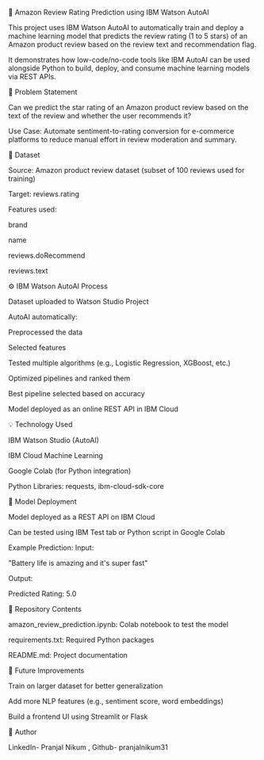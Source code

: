 🔮 Amazon Review Rating Prediction using IBM Watson AutoAI

This project uses IBM Watson AutoAI to automatically train and deploy a machine learning model that predicts the review rating (1 to 5 stars) of an Amazon product review based on the review text and recommendation flag.

It demonstrates how low-code/no-code tools like IBM AutoAI can be used alongside Python to build, deploy, and consume machine learning models via REST APIs.

📌 Problem Statement

Can we predict the star rating of an Amazon product review based on the text of the review and whether the user recommends it?

Use Case: Automate sentiment-to-rating conversion for e-commerce platforms to reduce manual effort in review moderation and summary.

🔹 Dataset

Source: Amazon product review dataset (subset of 100 reviews used for training)

Target: reviews.rating

Features used:

brand

name

reviews.doRecommend

reviews.text

⚙️ IBM Watson AutoAI Process

Dataset uploaded to Watson Studio Project

AutoAI automatically:

Preprocessed the data

Selected features

Tested multiple algorithms (e.g., Logistic Regression, XGBoost, etc.)

Optimized pipelines and ranked them

Best pipeline selected based on accuracy

Model deployed as an online REST API in IBM Cloud

💡 Technology Used

IBM Watson Studio (AutoAI)

IBM Cloud Machine Learning

Google Colab (for Python integration)

Python Libraries: requests, ibm-cloud-sdk-core

🚪 Model Deployment

Model deployed as a REST API on IBM Cloud

Can be tested using IBM Test tab or Python script in Google Colab

Example Prediction:
Input:

"Battery life is amazing and it's super fast"

Output:

Predicted Rating: 5.0

📁 Repository Contents

amazon_review_prediction.ipynb: Colab notebook to test the model

requirements.txt: Required Python packages

README.md: Project documentation

🚀 Future Improvements

Train on larger dataset for better generalization

Add more NLP features (e.g., sentiment score, word embeddings)

Build a frontend UI using Streamlit or Flask

👤 Author

LinkedIn- Pranjal Nikum ,
  Github- pranjalnikum31
